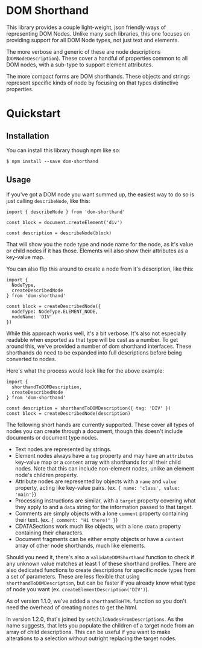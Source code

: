 # DOM Shorthand
This library provides a couple light-weight, json friendly ways of representing DOM Nodes.  Unlike many such libraries, this one focuses on providing support for all DOM Node types, not just text and elements.

The more verbose and generic of these are node descriptions (`DOMNodeDescription`).  These cover a handful of properties common to all DOM nodes, with a sub-type to support element attributes.

The more compact forms are DOM shorthands.  These objects and strings represent specific kinds of node by focusing on that types distinctive properties.

# Quickstart
## Installation
You can install this library though npm like so:
```
$ npm install --save dom-shorthand
```

## Usage
If you've got a DOM node you want summed up, the easiest way to do so is just calling `describeNode`, like this:
```
import { describeNode } from 'dom-shorthand'

const block = document.createElement('div')

const description = describeNode(block)
```

That will show you the node type and node name for the node, as it's value or child nodes if it has those.  Elements will also show their attributes as a key-value map.

You can also flip this around to create a node from it's description, like this:
```
import {
  NodeType,
  createDescribedNode
} from 'dom-shorthand'

const block = createDescribedNode({
  nodeType: NodeType.ELEMENT_NODE,
  nodeName: 'DIV'
})
```

While this approach works well, it's a bit verbose.  It's also not especially readable when exported as that type will be cast as a number.  To get around this, we've provided a number of dom shorthand interfaces.  These shorthands do need to be expanded into full descriptions before being converted to nodes.

Here's what the process would look like for the above example:
```
import {
  shorthandToDOMDescription,
  createDescribedNode
} from 'dom-shorthand'

const description = shorthandToDOMDescription({ tag: 'DIV' })
const block = createDescribedNode(description)
```

The following short hands are currently supported.  These cover all types of nodes you can create through a document, though this doesn't include documents or document type nodes.
 * Text nodes are represented by strings.
 * Element nodes always have a `tag` property and may have an `attributes` key-value map or a `content` array with shorthands for all their child nodes.  Note that this can include non-element nodes, unlike an element node's children property.
 * Attribute nodes are represented by objects with a `name` and `value` property, acting like key-value pairs. (ex. `{ name: 'class', value: 'main'}`)
 * Processing instructions are similar, with a `target` property covering what they apply to and a `data` string for the information passed to that target.
 * Comments are simply objects with a lone `comment` property containing their text. (ex. `{ comment: "Hi there!" }`)
 * CDATASections work much like objects, with a lone `cData` property containing their characters.
 * Document fragments can be either empty objects or have a `content` array of other node shorthands, much like elements.

Should you need it, there's also a `validateDOMShorthand` function to check if any unknown value matches at least 1 of these shorthand profiles.  There are also dedicated functions to create descriptions for specific node types from a set of parameters.  These are less flexible that using `shorthandToDOMDescription`, but can be faster if you already know what type of node you want (ex. `createElementDescription('DIV')`).

As of version 1.1.0, we've added a `shorthandToHTML` function so you don't need the overhead of creating nodes to get the html.

In version 1.2.0, that's joined by `setChildNodesFromDescriptions`.  As the name suggests, that lets you populate the children of a target node from an array of child descriptions.  This can be useful if you want to make alterations to a selection without outright replacing the target nodes.